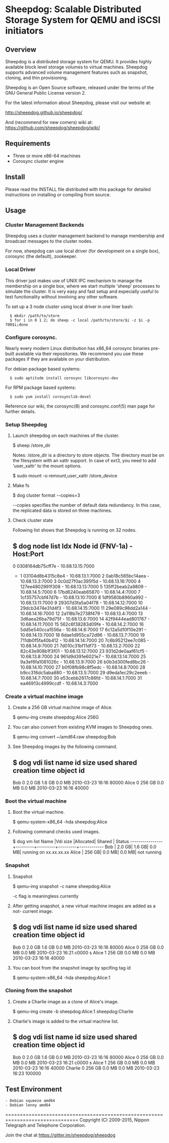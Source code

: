 # Sheepdog: Scalable Distributed Storage System for QEMU and iSCSI initiators

## Overview
Sheepdog is a distributed storage system for QEMU. It provides
highly available block level storage volumes to virtual machines. 
Sheepdog supports advanced volume management features such as snapshot,
cloning, and thin provisioning.

Sheepdog is an Open Source software, released under the terms of the
GNU General Public License version 2. 

For the latest information about Sheepdog, please visit our website at:

   http://sheepdog.github.io/sheepdog/

And (recommend for new comers) wiki at:
   https://github.com/sheepdog/sheepdog/wiki/

## Requirements
* Three or more x86-64 machines
* Corosync cluster engine

## Install
Please read the INSTALL file distributed with this package for detailed
instructions on installing or compiling from source.

## Usage

### Cluster Management Backends

   Sheepdog uses a cluster management backend to manage membership and broadcast
   messages to the cluster nodes.

   For now, sheepdog can use local driver (for development on a single box),
   corosync (the default), zookeeper.

### Local Driver

   This driver just makes use of UNIX IPC mechanism to manage the membership
   on a single box, where we start multiple 'sheep' processes to simulate the
   cluster. It is very easy and fast setup and especially useful to test
   functionality without involving any other software.

   To set up a 3 node cluster using local driver in one liner bash:

      $ mkdir /path/to/store
      $ for i in 0 1 2; do sheep -c local /path/to/store/$i -z $i -p 700$i;done

### Configure corosync.

   Nearly every modern Linux distribution has x86_64 corosync binaries pre-built
   available via their repositories. We recommend you use these packages if they
   are available on your distribution.

   For debian package based systems:

      $ sudo aptitude install corosync libcorosync-dev

   For RPM package based systems:

      $ sudo yum install corosynclib-devel

   Reference our wiki, the corosync(8) and corosync.conf(5) man page for further
   details.

### Setup Sheepdog
   1. Launch sheepdog on each machines of the cluster.

      $ sheep /store_dir

      Notes:
        /store_dir is a directory to store objects. The directory must
        be on the filesystem with an xattr support. In case of ext3, you
        need to add 'user_xattr' to the mount options.

        $ sudo mount -o remount,user_xattr /store_device

   2. Make fs

      $ dog cluster format --copies=3

      --copies specifies the number of default data redundancy. In this case,
      the replicated data is stored on three machines.

   3. Check cluster state

      Following list shows that Sheepdog is running on 32 nodes.

      $ dog node list
        Idx	Node id (FNV-1a) - Host:Port
      ------------------------------------------------
        0	0308164db75cff7e - 10.68.13.15:7000
      * 1	03104d8b4315c8e4 - 10.68.13.1:7000
        2	0ab18c565bc14aea - 10.68.13.3:7000
        3	0c0d27f0ac395f5d - 10.68.13.16:7000
        4	127ee4802991f308 - 10.68.13.13:7000
        5	135ff2beab2a9809 - 10.68.14.5:7000
        6	17bd6240eab65870 - 10.68.14.4:7000
        7	1cf35757cbf47d7b - 10.68.13.10:7000
        8	1df9580b8960a992 - 10.68.13.11:7000
        9	29307d3fa5a04f78 - 10.68.14.12:7000
        10	29dcb3474e31d4f3 - 10.68.14.15:7000
        11	29e089c98dd2a144 - 10.68.14.16:7000
        12	2a118b7e2738f479 - 10.68.13.4:7000
        13	3d6aea26ba79d75f - 10.68.13.6:7000
        14	42f9444ead801767 - 10.68.14.11:7000
        15	562c6f38283d09fe - 10.68.14.2:7000
        16	5dd5e540cca1556a - 10.68.14.6:7000
        17	6c12a5d10f10e291 - 10.68.14.13:7000
        18	6dae1d955ca72d96 - 10.68.13.7:7000
        19	711db0f5fa40b412 - 10.68.14.14:7000
        20	7c6b95212ee7c085 - 10.68.14.9:7000
        21	7d010c31bf11df73 - 10.68.13.2:7000
        22	82c43e908b1f3f01 - 10.68.13.12:7000
        23	931d2de0aaf61cf5 - 10.68.13.8:7000
        24	961d9d391e6021e7 - 10.68.13.14:7000
        25	9a3ef6fa1081026c - 10.68.13.9:7000
        26	b0b3d300fed8bc26 - 10.68.14.10:7000
        27	b0f08fb98c8f5edc - 10.68.14.8:7000
        28	b9cc316dc5aba880 - 10.68.13.5:7000
        29	d9eda1ec29c2eeeb - 10.68.14.7:7000
        30	e53cebb2617c86fd - 10.68.14.1:7000
        31	ea46913c4999ccdf - 10.68.14.3:7000

### Create a virtual machine image
   1. Create a 256 GB virtual machine image of Alice.

      $ qemu-img create sheepdog:Alice 256G

   2. You can also convert from existing KVM images to Sheepdog ones.

      $ qemu-img convert ~/amd64.raw sheepdog:Bob

   3. See Sheepdog images by the following command.

      $ dog vdi list
        name        id    size    used  shared    creation time  object id
      --------------------------------------------------------------------
        Bob          0  2.0 GB  1.6 GB  0.0 MB 2010-03-23 16:16      80000
        Alice        0  256 GB  0.0 MB  0.0 MB 2010-03-23 16:16      40000

### Boot the virtual machine
   1. Boot the virtual machine.

      $ qemu-system-x86_64 -hda sheepdog:Alice

   2. Following command checks used images.

      $ dog vm list
      Name            |Vdi size |Allocated| Shared  | Status
      ----------------+---------+---------+---------+------------
      Bob             |   2.0 GB|   1.6 GB|   0.0 MB| running on xx.xx.xx.xx
      Alice           |   256 GB|   0.0 MB|   0.0 MB| not running

### Snapshot
   1. Snapshot

      $ qemu-img snapshot -c name sheepdog:Alice

      -c flag is meaningless currently

   2. After getting snapshot, a new virtual machine images are added as a not-
      current image.

      $ dog vdi list
        name        id    size    used  shared    creation time  object id
      --------------------------------------------------------------------
        Bob          0  2.0 GB  1.6 GB  0.0 MB 2010-03-23 16:16      80000
        Alice        0  256 GB  0.0 MB  0.0 MB 2010-03-23 16:21      c0000
      s Alice        1  256 GB  0.0 MB  0.0 MB 2010-03-23 16:16      40000

   3. You can boot from the snapshot image by spcifing tag id

      $ qemu-system-x86_64 -hda sheepdog:Alice:1

### Cloning from the snapshot
   1. Create a Charlie image as a clone of Alice's image.

      $ qemu-img create -b sheepdog:Alice:1 sheepdog:Charlie

   2. Charlie's image is added to the virtual machine list.

      $ dog vdi list
        name        id    size    used  shared    creation time  object id
      --------------------------------------------------------------------
        Bob          0  2.0 GB  1.6 GB  0.0 MB 2010-03-23 16:16      80000
        Alice        0  256 GB  0.0 MB  0.0 MB 2010-03-23 16:21      c0000
      s Alice        1  256 GB  0.0 MB  0.0 MB 2010-03-23 16:16      40000
        Charlie      0  256 GB  0.0 MB  0.0 MB 2010-03-23 16:23     100000

## Test Environment
    - Debian squeeze amd64
    - Debian lenny amd64

===============================================================================
Copyright (C) 2009-2015, Nippon Telegraph and Telephone Corporation.

Join the chat at https://gitter.im/sheepdog/sheepdog
